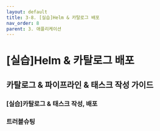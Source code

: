 ```yaml
---
layout: default
title: 3-8. [실습]Helm & 카탈로그 배포
nav_order: 8
parent: 3. 애플리케이션
---
```


# [실습]Helm & 카탈로그 배포

## 카탈로그 & 파이프라인 & 태스크 작성 가이드


### [실습]카탈로그 & 태스크 작성, 배포

### 트러블슈팅 